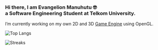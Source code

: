 ### Hi there, I am Evangelion Manuhutu 🤓 <br> a Software Engineering Student at Telkom University.
I’m currently working on my own 2D and 3D [Game Engine](https://github.com/evangelionxyz/ORigin-Engine) using OpenGL. 

![Top Langs](https://github-readme-stats.vercel.app/api/top-langs/?username=evangelionmanuhutu&hide_progress=false&theme=radical&layout=compact)

![Streaks](https://github-readme-streak-stats.herokuapp.com?user=evangelionmanuhutu&theme=radical&layout=compact)
